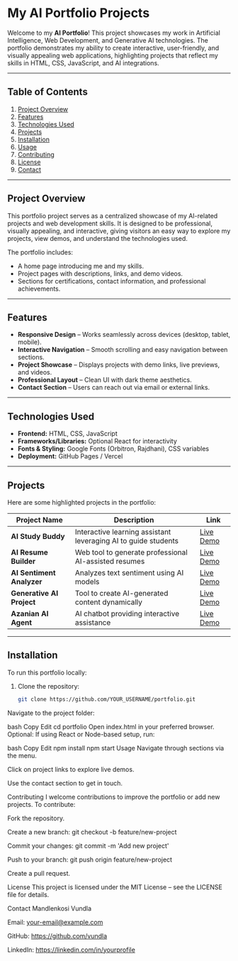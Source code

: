 # My AI Portfolio Projects

Welcome to my **AI Portfolio**! This project showcases my work in Artificial Intelligence, Web Development, and Generative AI technologies. The portfolio demonstrates my ability to create interactive, user-friendly, and visually appealing web applications, highlighting projects that reflect my skills in HTML, CSS, JavaScript, and AI integrations.

---

## Table of Contents
1. [Project Overview](#project-overview)
2. [Features](#features)
3. [Technologies Used](#technologies-used)
4. [Projects](#projects)
5. [Installation](#installation)
6. [Usage](#usage)
7. [Contributing](#contributing)
8. [License](#license)
9. [Contact](#contact)

---

## Project Overview
This portfolio project serves as a centralized showcase of my AI-related projects and web development skills. It is designed to be professional, visually appealing, and interactive, giving visitors an easy way to explore my projects, view demos, and understand the technologies used.

The portfolio includes:

- A home page introducing me and my skills.
- Project pages with descriptions, links, and demo videos.
- Sections for certifications, contact information, and professional achievements.

---

## Features
- **Responsive Design** – Works seamlessly across devices (desktop, tablet, mobile).  
- **Interactive Navigation** – Smooth scrolling and easy navigation between sections.  
- **Project Showcase** – Displays projects with demo links, live previews, and videos.  
- **Professional Layout** – Clean UI with dark theme aesthetics.  
- **Contact Section** – Users can reach out via email or external links.  

---

## Technologies Used
- **Frontend:** HTML, CSS, JavaScript  
- **Frameworks/Libraries:** Optional React for interactivity  
- **Fonts & Styling:** Google Fonts (Orbitron, Rajdhani), CSS variables  
- **Deployment:** GitHub Pages / Vercel  

---

## Projects
Here are some highlighted projects in the portfolio:

| Project Name | Description | Link |
| ------------ | ----------- | ---- |
| **AI Study Buddy** | Interactive learning assistant leveraging AI to guide students | [Live Demo](https://smart-learning-assistant-henna.vercel.app/) |
| **AI Resume Builder** | Web tool to generate professional AI-assisted resumes | [Live Demo](https://vundla.github.io/ai-resume-builder/) |
| **AI Sentiment Analyzer** | Analyzes text sentiment using AI models | [Live Demo](https://vundla.github.io/ai-sentiment-analyzer/) |
| **Generative AI Project** | Tool to create AI-generated content dynamically | [Live Demo](https://vundla.github.io/My_Generative_AI_Project/) |
| **Azanian AI Agent** | AI chatbot providing interactive assistance | [Live Demo](https://landbot.online/v3/H-2934706-7M0LMF0MKRD9B5FG/index.html) |

---

## Installation
To run this portfolio locally:

1. Clone the repository:
   ```bash
   git clone https://github.com/YOUR_USERNAME/portfolio.git
Navigate to the project folder:

bash
Copy
Edit
cd portfolio
Open index.html in your preferred browser.
Optional: If using React or Node-based setup, run:

bash
Copy
Edit
npm install
npm start
Usage
Navigate through sections via the menu.

Click on project links to explore live demos.

Use the contact section to get in touch.

Contributing
I welcome contributions to improve the portfolio or add new projects. To contribute:

Fork the repository.

Create a new branch: git checkout -b feature/new-project

Commit your changes: git commit -m 'Add new project'

Push to your branch: git push origin feature/new-project

Create a pull request.

License
This project is licensed under the MIT License – see the LICENSE file for details.

Contact
Mandlenkosi Vundla

Email: your-email@example.com

GitHub: https://github.com/vundla

LinkedIn: https://linkedin.com/in/yourprofile
